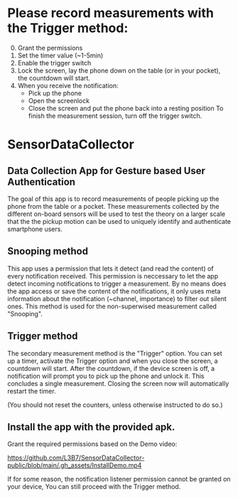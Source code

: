 # Please record measurements with the Trigger method:
0. Grant the permissions
1. Set the timer value (~1-5min)
2. Enable the trigger switch
3. Lock the screen, lay the phone down on the table (or in your pocket), the countdown will start.
4.   When you receive the notification:
     - Pick up the phone
     - Open the screenlock
     - Close the screen and put the phone back into a resting position
To finish the measurement session, turn off the trigger switch.


# SensorDataCollector
## Data Collection App for Gesture based User Authentication
The goal of this app is to record measurements of people picking up the phone from the table or a pocket.
These measurements collected by the different on-board sensors will be used to test the theory on a larger scale that the the pickup motion can be used to uniquely identify and authenticate smartphone users.




## Snooping method
This app uses a permission that lets it detect (and read the content) of every notification received. This permission is neccessary to let the app detect incoming notifications to trigger a measurement.
By no means does the app access or save the content of the notifications, it only uses meta information about the notification (~channel, importance) to filter out silent ones.
This method is used for the non-superwised measurement called "Snooping".
## Trigger method
The secondary measurement method is the "Trigger" option.
You can set up a timer, activate the Trigger option and when you close the screen, a countdown will start. After the countdown, if the device screen is off, a notification will prompt you to pick up the phone and unlock it. This concludes a single measurement.
Closing the screen now will automatically restart the timer.

(You should not reset the counters, unless otherwise instructed to do so.)
## Install the app with the provided apk.
Grant the required permissions based on the Demo video:

https://github.com/L3B7/SensorDataCollector-public/blob/main/.gh_assets/InstallDemo.mp4


If for some reason, the notification listener permission cannot be granted on your device, You can still proceed with the Trigger method.
